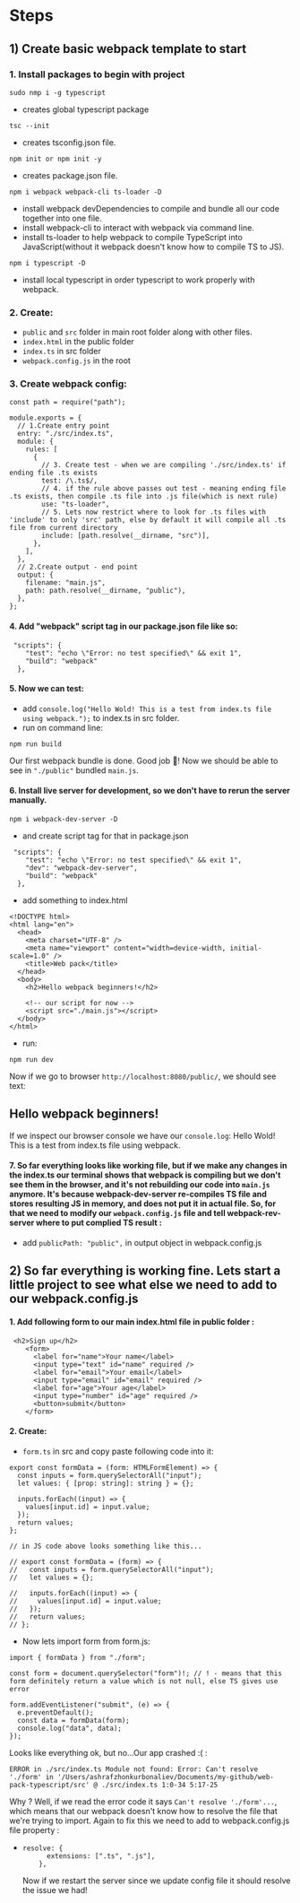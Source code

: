 # Steps

## 1) Create basic webpack template to start

### 1. Install packages to begin with project

```
sudo nmp i -g typescript
```

- creates global typescript package

```
tsc --init
```

- creates tsconfig.json file.

```
npm init or npm init -y
```

- creates package.json file.

```
npm i webpack webpack-cli ts-loader -D
```

- install webpack devDependencies to compile and bundle all our code together into one file.
- install webpack-cli to interact with webpack via command line.
- install ts-loader to help webpack to compile TypeScript into JavaScript(without it webpack doesn't know how to compile TS to JS).

```
npm i typescript -D
```

- install local typescript in order typescript to work properly with webpack.

### 2. Create:

- `public` and `src` folder in main root folder along with other files.
- `index.html` in the public folder
- `index.ts` in src folder
- `webpack.config.js` in the root

### 3. Create webpack config:

```
const path = require("path");

module.exports = {
  // 1.Create entry point
  entry: "./src/index.ts",
  module: {
    rules: [
      {
        // 3. Create test - when we are compiling './src/index.ts' if ending file .ts exists
        test: /\.ts$/,
        // 4. if the rule above passes out test - meaning ending file .ts exists, then compile .ts file into .js file(which is next rule)
        use: "ts-loader",
        // 5. Lets now restrict where to look for .ts files with 'include' to only 'src' path, else by default it will compile all .ts file from current directory
        include: [path.resolve(__dirname, "src")],
      },
    ],
  },
  // 2.Create output - end point
  output: {
    filename: "main.js",
    path: path.resolve(__dirname, "public"),
  },
};
```

#### 4. Add "webpack" script tag in our package.json file like so:

```
 "scripts": {
    "test": "echo \"Error: no test specified\" && exit 1",
    "build": "webpack"
  },
```

#### 5. Now we can test:

- add `console.log("Hello Wold! This is a test from index.ts file using webpack.");` to index.ts in src folder.
- run on command line:

```
npm run build
```

Our first webpack bundle is done. Good job 👏! Now we should be able to see in `"./public"` bundled `main.js`.

#### 6. Install live server for development, so we don't have to rerun the server manually.

```
npm i webpack-dev-server -D
```

- and create script tag for that in package.json

```
 "scripts": {
    "test": "echo \"Error: no test specified\" && exit 1",
    "dev": "webpack-dev-server",
    "build": "webpack"
  },
```

- add something to index.html

```
<!DOCTYPE html>
<html lang="en">
  <head>
    <meta charset="UTF-8" />
    <meta name="viewport" content="width=device-width, initial-scale=1.0" />
    <title>Web pack</title>
  </head>
  <body>
    <h2>Hello webpack beginners!</h2>

    <!-- our script for now -->
    <script src="./main.js"></script>
  </body>
</html>
```

- run:

```
npm run dev
```

Now if we go to browser `http://localhost:8080/public/`, we should see text:

## Hello webpack beginners!

If we inspect our browser console we have our `console.log`: Hello Wold! This is a test from index.ts file using webpack.

#### 7. So far everything looks like working file, but if we make any changes in the index.ts our terminal shows that webpack is compiling but we don't see them in the browser, and it's not rebuilding our code into `main.js` anymore. It's because webpack-dev-server re-compiles TS file and stores resulting JS in memory, and does not put it in actual file. So, for that we need to modify our `webpack.config.js` file and tell webpack-rev-server where to put complied TS result :

- add `publicPath: "public",` in output object in webpack.config.js

## 2) So far everything is working fine. Lets start a little project to see what else we need to add to our webpack.config.js

#### 1. Add following form to our main index.html file in public folder :

```
 <h2>Sign up</h2>
    <form>
      <label for="name">Your name</label>
      <input type="text" id="name" required />
      <label for="email">Your email</label>
      <input type="email" id="email" required />
      <label for="age">Your age</label>
      <input type="number" id="age" required />
      <button>submit</button>
    </form>
```

#### 2. Create:

- `form.ts` in src and copy paste following code into it:

```
export const formData = (form: HTMLFormElement) => {
  const inputs = form.querySelectorAll("input");
  let values: { [prop: string]: string } = {};

  inputs.forEach((input) => {
    values[input.id] = input.value;
  });
  return values;
};

// in JS code above looks something like this...

// export const formData = (form) => {
//   const inputs = form.querySelectorAll("input");
//   let values = {};

//   inputs.forEach((input) => {
//     values[input.id] = input.value;
//   });
//   return values;
// };
```

- Now lets import form from form.js:

```
import { formData } from "./form";

const form = document.querySelector("form")!; // ! - means that this form definitely return a value which is not null, else TS gives use error

form.addEventListener("submit", (e) => {
  e.preventDefault();
  const data = formData(form);
  console.log("data", data);
});
```

Looks like everything ok, but no...Our app crashed :( :

`ERROR in ./src/index.ts Module not found: Error: Can't resolve './form' in '/Users/ashrafzhonkurbonaliev/Documents/my-github/web-pack-typescript/src' @ ./src/index.ts 1:0-34 5:17-25`

Why ?
Well, if we read the error code it says `Can't resolve './form'...`, which means that our webpack doesn't know how to resolve the file that we're trying to import. Again to fix this we need to add to webpack.config.js file property :

- ```
  resolve: {
        extensions: [".ts", ".js"],
      },
  ```
  Now if we restart the server since we update config file it should resolve the issue we had!
